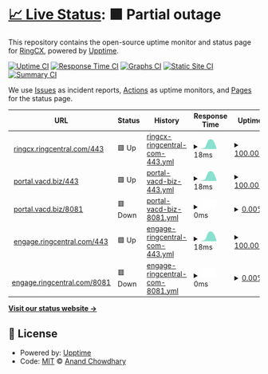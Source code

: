 # [📈 Live Status](https://upptime.github.io/upptime): <!--live status--> **🟧 Partial outage**

This repository contains the open-source uptime monitor and status page for [RingCX](https://www.ringcentral.com/ca/en/ringcx.html), powered by [Upptime](https://github.com/upptime/upptime).

[![Uptime CI](https://github.com/MarkAlexRC/rcxuptime/workflows/Uptime%20CI/badge.svg)](https://github.com/MarkAlexRC/rcxuptime/actions?query=workflow%3A%22Uptime+CI%22)
[![Response Time CI](https://github.com/MarkAlexRC/rcxuptime/workflows/Response%20Time%20CI/badge.svg)](https://github.com/MarkAlexRC/rcxuptime/actions?query=workflow%3A%22Response+Time+CI%22)
[![Graphs CI](https://github.com/MarkAlexRC/rcxuptime/workflows/Graphs%20CI/badge.svg)](https://github.com/MarkAlexRC/rcxuptime/actions?query=workflow%3A%22Graphs+CI%22)
[![Static Site CI](https://github.com/MarkAlexRC/rcxuptime/workflows/Static%20Site%20CI/badge.svg)](https://github.com/MarkAlexRC/rcxuptime/actions?query=workflow%3A%22Static+Site+CI%22)
[![Summary CI](https://github.com/MarkAlexRC/rcxuptime/workflows/Summary%20CI/badge.svg)](https://github.com/MarkAlexRC/rcxuptime/actions?query=workflow%3A%22Summary+CI%22)

We use [Issues](https://github.com/MarkAlexRC/rcxuptime/issues) as incident reports, [Actions](https://github.com/MarkAlexRC/rcxuptime/actions) as uptime monitors, and [Pages](https://markalexrc.github.io/rcxuptime/) for the status page.

<!--start: status pages-->
<!-- This summary is generated by Upptime (https://github.com/upptime/upptime) -->
<!-- Do not edit this manually, your changes will be overwritten -->
<!-- prettier-ignore -->
| URL | Status | History | Response Time | Uptime |
| --- | ------ | ------- | ------------- | ------ |
| <img alt="" src="https://icons.duckduckgo.com/ip3/null.ico" height="13"> [ringcx.ringcentral.com/443](ringcx.ringcentral.com) | 🟩 Up | [ringcx-ringcentral-com-443.yml](https://github.com/MarkAlexRC/rcxuptime/commits/HEAD/history/ringcx-ringcentral-com-443.yml) | <details><summary><img alt="Response time graph" src="./graphs/ringcx-ringcentral-com-443/response-time-week.png" height="20"> 18ms</summary><br><a href="https://MarkAlexRC.github.io/rcxuptime/history/ringcx-ringcentral-com-443"><img alt="Response time 18" src="https://img.shields.io/endpoint?url=https%3A%2F%2Fraw.githubusercontent.com%2FMarkAlexRC%2Frcxuptime%2FHEAD%2Fapi%2Fringcx-ringcentral-com-443%2Fresponse-time.json"></a><br><a href="https://MarkAlexRC.github.io/rcxuptime/history/ringcx-ringcentral-com-443"><img alt="24-hour response time 6" src="https://img.shields.io/endpoint?url=https%3A%2F%2Fraw.githubusercontent.com%2FMarkAlexRC%2Frcxuptime%2FHEAD%2Fapi%2Fringcx-ringcentral-com-443%2Fresponse-time-day.json"></a><br><a href="https://MarkAlexRC.github.io/rcxuptime/history/ringcx-ringcentral-com-443"><img alt="7-day response time 18" src="https://img.shields.io/endpoint?url=https%3A%2F%2Fraw.githubusercontent.com%2FMarkAlexRC%2Frcxuptime%2FHEAD%2Fapi%2Fringcx-ringcentral-com-443%2Fresponse-time-week.json"></a><br><a href="https://MarkAlexRC.github.io/rcxuptime/history/ringcx-ringcentral-com-443"><img alt="30-day response time 18" src="https://img.shields.io/endpoint?url=https%3A%2F%2Fraw.githubusercontent.com%2FMarkAlexRC%2Frcxuptime%2FHEAD%2Fapi%2Fringcx-ringcentral-com-443%2Fresponse-time-month.json"></a><br><a href="https://MarkAlexRC.github.io/rcxuptime/history/ringcx-ringcentral-com-443"><img alt="1-year response time 18" src="https://img.shields.io/endpoint?url=https%3A%2F%2Fraw.githubusercontent.com%2FMarkAlexRC%2Frcxuptime%2FHEAD%2Fapi%2Fringcx-ringcentral-com-443%2Fresponse-time-year.json"></a></details> | <details><summary><a href="https://MarkAlexRC.github.io/rcxuptime/history/ringcx-ringcentral-com-443">100.00%</a></summary><a href="https://MarkAlexRC.github.io/rcxuptime/history/ringcx-ringcentral-com-443"><img alt="All-time uptime 100.00%" src="https://img.shields.io/endpoint?url=https%3A%2F%2Fraw.githubusercontent.com%2FMarkAlexRC%2Frcxuptime%2FHEAD%2Fapi%2Fringcx-ringcentral-com-443%2Fuptime.json"></a><br><a href="https://MarkAlexRC.github.io/rcxuptime/history/ringcx-ringcentral-com-443"><img alt="24-hour uptime 100.00%" src="https://img.shields.io/endpoint?url=https%3A%2F%2Fraw.githubusercontent.com%2FMarkAlexRC%2Frcxuptime%2FHEAD%2Fapi%2Fringcx-ringcentral-com-443%2Fuptime-day.json"></a><br><a href="https://MarkAlexRC.github.io/rcxuptime/history/ringcx-ringcentral-com-443"><img alt="7-day uptime 100.00%" src="https://img.shields.io/endpoint?url=https%3A%2F%2Fraw.githubusercontent.com%2FMarkAlexRC%2Frcxuptime%2FHEAD%2Fapi%2Fringcx-ringcentral-com-443%2Fuptime-week.json"></a><br><a href="https://MarkAlexRC.github.io/rcxuptime/history/ringcx-ringcentral-com-443"><img alt="30-day uptime 100.00%" src="https://img.shields.io/endpoint?url=https%3A%2F%2Fraw.githubusercontent.com%2FMarkAlexRC%2Frcxuptime%2FHEAD%2Fapi%2Fringcx-ringcentral-com-443%2Fuptime-month.json"></a><br><a href="https://MarkAlexRC.github.io/rcxuptime/history/ringcx-ringcentral-com-443"><img alt="1-year uptime 100.00%" src="https://img.shields.io/endpoint?url=https%3A%2F%2Fraw.githubusercontent.com%2FMarkAlexRC%2Frcxuptime%2FHEAD%2Fapi%2Fringcx-ringcentral-com-443%2Fuptime-year.json"></a></details>
| <img alt="" src="https://icons.duckduckgo.com/ip3/null.ico" height="13"> [portal.vacd.biz/443](ringcx.ringcentral.com) | 🟩 Up | [portal-vacd-biz-443.yml](https://github.com/MarkAlexRC/rcxuptime/commits/HEAD/history/portal-vacd-biz-443.yml) | <details><summary><img alt="Response time graph" src="./graphs/portal-vacd-biz-443/response-time-week.png" height="20"> 18ms</summary><br><a href="https://MarkAlexRC.github.io/rcxuptime/history/portal-vacd-biz-443"><img alt="Response time 18" src="https://img.shields.io/endpoint?url=https%3A%2F%2Fraw.githubusercontent.com%2FMarkAlexRC%2Frcxuptime%2FHEAD%2Fapi%2Fportal-vacd-biz-443%2Fresponse-time.json"></a><br><a href="https://MarkAlexRC.github.io/rcxuptime/history/portal-vacd-biz-443"><img alt="24-hour response time 6" src="https://img.shields.io/endpoint?url=https%3A%2F%2Fraw.githubusercontent.com%2FMarkAlexRC%2Frcxuptime%2FHEAD%2Fapi%2Fportal-vacd-biz-443%2Fresponse-time-day.json"></a><br><a href="https://MarkAlexRC.github.io/rcxuptime/history/portal-vacd-biz-443"><img alt="7-day response time 18" src="https://img.shields.io/endpoint?url=https%3A%2F%2Fraw.githubusercontent.com%2FMarkAlexRC%2Frcxuptime%2FHEAD%2Fapi%2Fportal-vacd-biz-443%2Fresponse-time-week.json"></a><br><a href="https://MarkAlexRC.github.io/rcxuptime/history/portal-vacd-biz-443"><img alt="30-day response time 18" src="https://img.shields.io/endpoint?url=https%3A%2F%2Fraw.githubusercontent.com%2FMarkAlexRC%2Frcxuptime%2FHEAD%2Fapi%2Fportal-vacd-biz-443%2Fresponse-time-month.json"></a><br><a href="https://MarkAlexRC.github.io/rcxuptime/history/portal-vacd-biz-443"><img alt="1-year response time 18" src="https://img.shields.io/endpoint?url=https%3A%2F%2Fraw.githubusercontent.com%2FMarkAlexRC%2Frcxuptime%2FHEAD%2Fapi%2Fportal-vacd-biz-443%2Fresponse-time-year.json"></a></details> | <details><summary><a href="https://MarkAlexRC.github.io/rcxuptime/history/portal-vacd-biz-443">100.00%</a></summary><a href="https://MarkAlexRC.github.io/rcxuptime/history/portal-vacd-biz-443"><img alt="All-time uptime 100.00%" src="https://img.shields.io/endpoint?url=https%3A%2F%2Fraw.githubusercontent.com%2FMarkAlexRC%2Frcxuptime%2FHEAD%2Fapi%2Fportal-vacd-biz-443%2Fuptime.json"></a><br><a href="https://MarkAlexRC.github.io/rcxuptime/history/portal-vacd-biz-443"><img alt="24-hour uptime 100.00%" src="https://img.shields.io/endpoint?url=https%3A%2F%2Fraw.githubusercontent.com%2FMarkAlexRC%2Frcxuptime%2FHEAD%2Fapi%2Fportal-vacd-biz-443%2Fuptime-day.json"></a><br><a href="https://MarkAlexRC.github.io/rcxuptime/history/portal-vacd-biz-443"><img alt="7-day uptime 100.00%" src="https://img.shields.io/endpoint?url=https%3A%2F%2Fraw.githubusercontent.com%2FMarkAlexRC%2Frcxuptime%2FHEAD%2Fapi%2Fportal-vacd-biz-443%2Fuptime-week.json"></a><br><a href="https://MarkAlexRC.github.io/rcxuptime/history/portal-vacd-biz-443"><img alt="30-day uptime 100.00%" src="https://img.shields.io/endpoint?url=https%3A%2F%2Fraw.githubusercontent.com%2FMarkAlexRC%2Frcxuptime%2FHEAD%2Fapi%2Fportal-vacd-biz-443%2Fuptime-month.json"></a><br><a href="https://MarkAlexRC.github.io/rcxuptime/history/portal-vacd-biz-443"><img alt="1-year uptime 100.00%" src="https://img.shields.io/endpoint?url=https%3A%2F%2Fraw.githubusercontent.com%2FMarkAlexRC%2Frcxuptime%2FHEAD%2Fapi%2Fportal-vacd-biz-443%2Fuptime-year.json"></a></details>
| <img alt="" src="https://icons.duckduckgo.com/ip3/null.ico" height="13"> [portal.vacd.biz/8081](ringcx.ringcentral.com) | 🟥 Down | [portal-vacd-biz-8081.yml](https://github.com/MarkAlexRC/rcxuptime/commits/HEAD/history/portal-vacd-biz-8081.yml) | <details><summary><img alt="Response time graph" src="./graphs/portal-vacd-biz-8081/response-time-week.png" height="20"> 0ms</summary><br><a href="https://MarkAlexRC.github.io/rcxuptime/history/portal-vacd-biz-8081"><img alt="Response time 0" src="https://img.shields.io/endpoint?url=https%3A%2F%2Fraw.githubusercontent.com%2FMarkAlexRC%2Frcxuptime%2FHEAD%2Fapi%2Fportal-vacd-biz-8081%2Fresponse-time.json"></a><br><a href="https://MarkAlexRC.github.io/rcxuptime/history/portal-vacd-biz-8081"><img alt="24-hour response time 0" src="https://img.shields.io/endpoint?url=https%3A%2F%2Fraw.githubusercontent.com%2FMarkAlexRC%2Frcxuptime%2FHEAD%2Fapi%2Fportal-vacd-biz-8081%2Fresponse-time-day.json"></a><br><a href="https://MarkAlexRC.github.io/rcxuptime/history/portal-vacd-biz-8081"><img alt="7-day response time 0" src="https://img.shields.io/endpoint?url=https%3A%2F%2Fraw.githubusercontent.com%2FMarkAlexRC%2Frcxuptime%2FHEAD%2Fapi%2Fportal-vacd-biz-8081%2Fresponse-time-week.json"></a><br><a href="https://MarkAlexRC.github.io/rcxuptime/history/portal-vacd-biz-8081"><img alt="30-day response time 0" src="https://img.shields.io/endpoint?url=https%3A%2F%2Fraw.githubusercontent.com%2FMarkAlexRC%2Frcxuptime%2FHEAD%2Fapi%2Fportal-vacd-biz-8081%2Fresponse-time-month.json"></a><br><a href="https://MarkAlexRC.github.io/rcxuptime/history/portal-vacd-biz-8081"><img alt="1-year response time 0" src="https://img.shields.io/endpoint?url=https%3A%2F%2Fraw.githubusercontent.com%2FMarkAlexRC%2Frcxuptime%2FHEAD%2Fapi%2Fportal-vacd-biz-8081%2Fresponse-time-year.json"></a></details> | <details><summary><a href="https://MarkAlexRC.github.io/rcxuptime/history/portal-vacd-biz-8081">0.00%</a></summary><a href="https://MarkAlexRC.github.io/rcxuptime/history/portal-vacd-biz-8081"><img alt="All-time uptime 0.00%" src="https://img.shields.io/endpoint?url=https%3A%2F%2Fraw.githubusercontent.com%2FMarkAlexRC%2Frcxuptime%2FHEAD%2Fapi%2Fportal-vacd-biz-8081%2Fuptime.json"></a><br><a href="https://MarkAlexRC.github.io/rcxuptime/history/portal-vacd-biz-8081"><img alt="24-hour uptime 0.00%" src="https://img.shields.io/endpoint?url=https%3A%2F%2Fraw.githubusercontent.com%2FMarkAlexRC%2Frcxuptime%2FHEAD%2Fapi%2Fportal-vacd-biz-8081%2Fuptime-day.json"></a><br><a href="https://MarkAlexRC.github.io/rcxuptime/history/portal-vacd-biz-8081"><img alt="7-day uptime 0.00%" src="https://img.shields.io/endpoint?url=https%3A%2F%2Fraw.githubusercontent.com%2FMarkAlexRC%2Frcxuptime%2FHEAD%2Fapi%2Fportal-vacd-biz-8081%2Fuptime-week.json"></a><br><a href="https://MarkAlexRC.github.io/rcxuptime/history/portal-vacd-biz-8081"><img alt="30-day uptime 0.00%" src="https://img.shields.io/endpoint?url=https%3A%2F%2Fraw.githubusercontent.com%2FMarkAlexRC%2Frcxuptime%2FHEAD%2Fapi%2Fportal-vacd-biz-8081%2Fuptime-month.json"></a><br><a href="https://MarkAlexRC.github.io/rcxuptime/history/portal-vacd-biz-8081"><img alt="1-year uptime 0.00%" src="https://img.shields.io/endpoint?url=https%3A%2F%2Fraw.githubusercontent.com%2FMarkAlexRC%2Frcxuptime%2FHEAD%2Fapi%2Fportal-vacd-biz-8081%2Fuptime-year.json"></a></details>
| <img alt="" src="https://icons.duckduckgo.com/ip3/null.ico" height="13"> [engage.ringcentral.com/443](ringcx.ringcentral.com) | 🟩 Up | [engage-ringcentral-com-443.yml](https://github.com/MarkAlexRC/rcxuptime/commits/HEAD/history/engage-ringcentral-com-443.yml) | <details><summary><img alt="Response time graph" src="./graphs/engage-ringcentral-com-443/response-time-week.png" height="20"> 18ms</summary><br><a href="https://MarkAlexRC.github.io/rcxuptime/history/engage-ringcentral-com-443"><img alt="Response time 18" src="https://img.shields.io/endpoint?url=https%3A%2F%2Fraw.githubusercontent.com%2FMarkAlexRC%2Frcxuptime%2FHEAD%2Fapi%2Fengage-ringcentral-com-443%2Fresponse-time.json"></a><br><a href="https://MarkAlexRC.github.io/rcxuptime/history/engage-ringcentral-com-443"><img alt="24-hour response time 6" src="https://img.shields.io/endpoint?url=https%3A%2F%2Fraw.githubusercontent.com%2FMarkAlexRC%2Frcxuptime%2FHEAD%2Fapi%2Fengage-ringcentral-com-443%2Fresponse-time-day.json"></a><br><a href="https://MarkAlexRC.github.io/rcxuptime/history/engage-ringcentral-com-443"><img alt="7-day response time 18" src="https://img.shields.io/endpoint?url=https%3A%2F%2Fraw.githubusercontent.com%2FMarkAlexRC%2Frcxuptime%2FHEAD%2Fapi%2Fengage-ringcentral-com-443%2Fresponse-time-week.json"></a><br><a href="https://MarkAlexRC.github.io/rcxuptime/history/engage-ringcentral-com-443"><img alt="30-day response time 18" src="https://img.shields.io/endpoint?url=https%3A%2F%2Fraw.githubusercontent.com%2FMarkAlexRC%2Frcxuptime%2FHEAD%2Fapi%2Fengage-ringcentral-com-443%2Fresponse-time-month.json"></a><br><a href="https://MarkAlexRC.github.io/rcxuptime/history/engage-ringcentral-com-443"><img alt="1-year response time 18" src="https://img.shields.io/endpoint?url=https%3A%2F%2Fraw.githubusercontent.com%2FMarkAlexRC%2Frcxuptime%2FHEAD%2Fapi%2Fengage-ringcentral-com-443%2Fresponse-time-year.json"></a></details> | <details><summary><a href="https://MarkAlexRC.github.io/rcxuptime/history/engage-ringcentral-com-443">100.00%</a></summary><a href="https://MarkAlexRC.github.io/rcxuptime/history/engage-ringcentral-com-443"><img alt="All-time uptime 100.00%" src="https://img.shields.io/endpoint?url=https%3A%2F%2Fraw.githubusercontent.com%2FMarkAlexRC%2Frcxuptime%2FHEAD%2Fapi%2Fengage-ringcentral-com-443%2Fuptime.json"></a><br><a href="https://MarkAlexRC.github.io/rcxuptime/history/engage-ringcentral-com-443"><img alt="24-hour uptime 100.00%" src="https://img.shields.io/endpoint?url=https%3A%2F%2Fraw.githubusercontent.com%2FMarkAlexRC%2Frcxuptime%2FHEAD%2Fapi%2Fengage-ringcentral-com-443%2Fuptime-day.json"></a><br><a href="https://MarkAlexRC.github.io/rcxuptime/history/engage-ringcentral-com-443"><img alt="7-day uptime 100.00%" src="https://img.shields.io/endpoint?url=https%3A%2F%2Fraw.githubusercontent.com%2FMarkAlexRC%2Frcxuptime%2FHEAD%2Fapi%2Fengage-ringcentral-com-443%2Fuptime-week.json"></a><br><a href="https://MarkAlexRC.github.io/rcxuptime/history/engage-ringcentral-com-443"><img alt="30-day uptime 100.00%" src="https://img.shields.io/endpoint?url=https%3A%2F%2Fraw.githubusercontent.com%2FMarkAlexRC%2Frcxuptime%2FHEAD%2Fapi%2Fengage-ringcentral-com-443%2Fuptime-month.json"></a><br><a href="https://MarkAlexRC.github.io/rcxuptime/history/engage-ringcentral-com-443"><img alt="1-year uptime 100.00%" src="https://img.shields.io/endpoint?url=https%3A%2F%2Fraw.githubusercontent.com%2FMarkAlexRC%2Frcxuptime%2FHEAD%2Fapi%2Fengage-ringcentral-com-443%2Fuptime-year.json"></a></details>
| <img alt="" src="https://icons.duckduckgo.com/ip3/null.ico" height="13"> [engage.ringcentral.com/8081](ringcx.ringcentral.com) | 🟥 Down | [engage-ringcentral-com-8081.yml](https://github.com/MarkAlexRC/rcxuptime/commits/HEAD/history/engage-ringcentral-com-8081.yml) | <details><summary><img alt="Response time graph" src="./graphs/engage-ringcentral-com-8081/response-time-week.png" height="20"> 0ms</summary><br><a href="https://MarkAlexRC.github.io/rcxuptime/history/engage-ringcentral-com-8081"><img alt="Response time 0" src="https://img.shields.io/endpoint?url=https%3A%2F%2Fraw.githubusercontent.com%2FMarkAlexRC%2Frcxuptime%2FHEAD%2Fapi%2Fengage-ringcentral-com-8081%2Fresponse-time.json"></a><br><a href="https://MarkAlexRC.github.io/rcxuptime/history/engage-ringcentral-com-8081"><img alt="24-hour response time 0" src="https://img.shields.io/endpoint?url=https%3A%2F%2Fraw.githubusercontent.com%2FMarkAlexRC%2Frcxuptime%2FHEAD%2Fapi%2Fengage-ringcentral-com-8081%2Fresponse-time-day.json"></a><br><a href="https://MarkAlexRC.github.io/rcxuptime/history/engage-ringcentral-com-8081"><img alt="7-day response time 0" src="https://img.shields.io/endpoint?url=https%3A%2F%2Fraw.githubusercontent.com%2FMarkAlexRC%2Frcxuptime%2FHEAD%2Fapi%2Fengage-ringcentral-com-8081%2Fresponse-time-week.json"></a><br><a href="https://MarkAlexRC.github.io/rcxuptime/history/engage-ringcentral-com-8081"><img alt="30-day response time 0" src="https://img.shields.io/endpoint?url=https%3A%2F%2Fraw.githubusercontent.com%2FMarkAlexRC%2Frcxuptime%2FHEAD%2Fapi%2Fengage-ringcentral-com-8081%2Fresponse-time-month.json"></a><br><a href="https://MarkAlexRC.github.io/rcxuptime/history/engage-ringcentral-com-8081"><img alt="1-year response time 0" src="https://img.shields.io/endpoint?url=https%3A%2F%2Fraw.githubusercontent.com%2FMarkAlexRC%2Frcxuptime%2FHEAD%2Fapi%2Fengage-ringcentral-com-8081%2Fresponse-time-year.json"></a></details> | <details><summary><a href="https://MarkAlexRC.github.io/rcxuptime/history/engage-ringcentral-com-8081">0.00%</a></summary><a href="https://MarkAlexRC.github.io/rcxuptime/history/engage-ringcentral-com-8081"><img alt="All-time uptime 0.00%" src="https://img.shields.io/endpoint?url=https%3A%2F%2Fraw.githubusercontent.com%2FMarkAlexRC%2Frcxuptime%2FHEAD%2Fapi%2Fengage-ringcentral-com-8081%2Fuptime.json"></a><br><a href="https://MarkAlexRC.github.io/rcxuptime/history/engage-ringcentral-com-8081"><img alt="24-hour uptime 0.00%" src="https://img.shields.io/endpoint?url=https%3A%2F%2Fraw.githubusercontent.com%2FMarkAlexRC%2Frcxuptime%2FHEAD%2Fapi%2Fengage-ringcentral-com-8081%2Fuptime-day.json"></a><br><a href="https://MarkAlexRC.github.io/rcxuptime/history/engage-ringcentral-com-8081"><img alt="7-day uptime 0.00%" src="https://img.shields.io/endpoint?url=https%3A%2F%2Fraw.githubusercontent.com%2FMarkAlexRC%2Frcxuptime%2FHEAD%2Fapi%2Fengage-ringcentral-com-8081%2Fuptime-week.json"></a><br><a href="https://MarkAlexRC.github.io/rcxuptime/history/engage-ringcentral-com-8081"><img alt="30-day uptime 0.00%" src="https://img.shields.io/endpoint?url=https%3A%2F%2Fraw.githubusercontent.com%2FMarkAlexRC%2Frcxuptime%2FHEAD%2Fapi%2Fengage-ringcentral-com-8081%2Fuptime-month.json"></a><br><a href="https://MarkAlexRC.github.io/rcxuptime/history/engage-ringcentral-com-8081"><img alt="1-year uptime 0.00%" src="https://img.shields.io/endpoint?url=https%3A%2F%2Fraw.githubusercontent.com%2FMarkAlexRC%2Frcxuptime%2FHEAD%2Fapi%2Fengage-ringcentral-com-8081%2Fuptime-year.json"></a></details>

<!--end: status pages-->

[**Visit our status website →**](https://markalexrc.github.io/rcxuptime/)

## 📄 License

- Powered by: [Upptime](https://github.com/upptime/upptime)
- Code: [MIT](./LICENSE) © [Anand Chowdhary](https://anandchowdhary.com)
